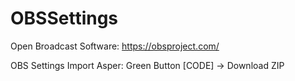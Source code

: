 # OBSSettings
Open Broadcast Software: https://obsproject.com/

OBS Settings Import Asper: Green Button [CODE] -> Download ZIP

